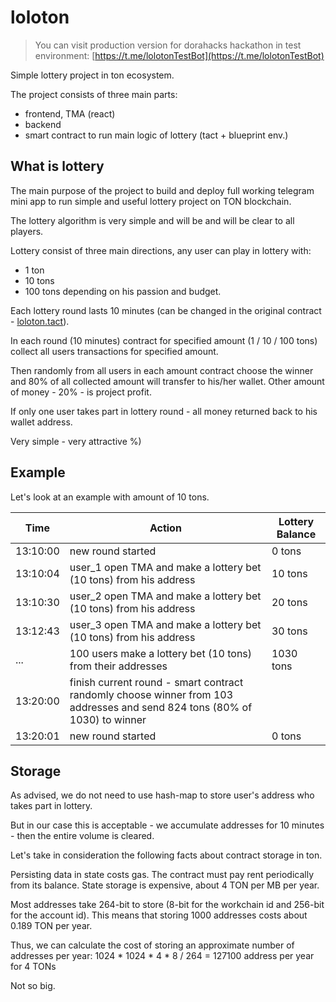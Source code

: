 # loloton

> You can visit production version for dorahacks hackathon in test environment: 
> [https://t.me/lolotonTestBot](https://t.me/lolotonTestBot)

Simple lottery project in ton ecosystem.

The project consists  of three main parts:
- frontend, TMA (react)
- backend
- smart contract to run main logic of lottery (tact + blueprint env.)


## What is lottery

The main purpose of the project to build and deploy full working telegram mini app to run simple and useful lottery 
project on TON blockchain.

The lottery algorithm is very simple and will be and will be clear to all players. 

Lottery consist of three main directions, any user can play in lottery with:
- 1 ton
- 10 tons
- 100 tons
depending on his passion and budget. 

Each lottery round lasts 10 minutes (can be changed in the original contract - [loloton.tact](./chainend/contracts/loloton.tact)).

In each round (10 minutes) contract for specified amount (1 / 10 / 100 tons) collect all users transactions for specified amount.

Then randomly from all users in each amount contract choose the winner and 80% of all collected amount will transfer to his/her wallet. 
Other amount of money - 20% - is project profit.

If only one user takes part in lottery round - all money returned back to his wallet address.

Very simple - very attractive %)


## Example

Let's look at an example with amount of 10 tons.

| Time     | Action                                                                                                                    | Lottery Balance |
|----------|---------------------------------------------------------------------------------------------------------------------------|-----------------|
| 13:10:00 | new round started                                                                                                         | 0 tons          |
| 13:10:04 | user_1 open TMA and make a lottery bet (10 tons) from his address                                                         | 10 tons         |
| 13:10:30 | user_2 open TMA and make a lottery bet (10 tons) from his address                                                         | 20 tons         |
| 13:12:43 | user_3 open TMA and make a lottery bet (10 tons) from his address                                                         | 30 tons         |
| ...      | 100 users make a lottery bet (10 tons) from their addresses                                                               | 1030 tons       |
| 13:20:00 | finish current round - smart contract randomly choose winner from 103 addresses and send 824 tons (80% of 1030) to winner |                 |
| 13:20:01 | new round started        | 0 tons          |


## Storage

As advised, we do not need to use hash-map to store user's address who takes part in lottery. 

But in our case this is acceptable - we accumulate addresses for 10 minutes - then the entire volume is cleared.

Let's take in consideration the following facts about contract storage in ton.

Persisting data in state costs gas. The contract must pay rent periodically from its balance. 
State storage is expensive, about 4 TON per MB per year. 

Most addresses take 264-bit to store (8-bit for the workchain id and 256-bit for the account id). 
This means that storing 1000 addresses costs about 0.189 TON per year.

Thus, we can calculate the cost of storing an approximate number of addresses per year:
1024 * 1024 * 4 * 8 / 264 = 127100 address per year for 4 TONs

Not so big.
